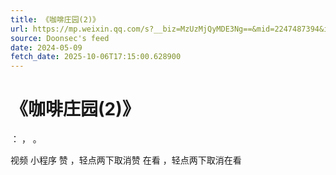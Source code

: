 ```yaml
---
title: 《咖啡庄园(2)》
url: https://mp.weixin.qq.com/s?__biz=MzUzMjQyMDE3Ng==&mid=2247487394&idx=1&sn=603d9c8cd9162655d69aaedc26219c12
source: Doonsec's feed
date: 2024-05-09
fetch_date: 2025-10-06T17:15:00.628900
---
```


# 《咖啡庄园(2)》

：
，
。

视频
小程序
赞
，轻点两下取消赞
在看
，轻点两下取消在看